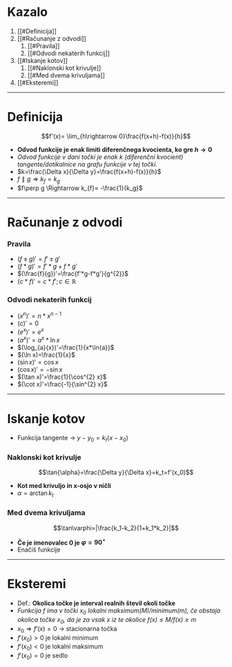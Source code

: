 # Kazalo
1. [[#Definicija]]
2. [[#Računanje z odvodi]]
	1. [[#Pravila]]
	2. [[#Odvodi nekaterih funkcij]]
3. [[#Iskanje kotov]]
	1. [[#Naklonski kot krivulje]]
	2. [[#Med dvema krivuljama]]
4. [[#Eksteremi]]
---
# Definicija
$$f'(x)= \lim_{h\rightarrow 0}\frac{f(x+h)-f(x)}{h}$$
- **Odvod funkcije je enak limiti diferenčnega kvocienta, ko gre $h \rightarrow 0$**
- *Odvod funkcije v dani točki je enak $k$ (diferenčni kvocient) tangente/dotikalnice na grafu funkcije v tej točki.*
- $k=\frac{\Delta x}{\Delta y}=\frac{f(x+h)-f(x)}{h}$
- $f\parallel g \Rightarrow k_f=k_g$
- $f\perp g \Rightarrow k_{f}= -\frac{1}{k_g}$
---
# Računanje z odvodi
### Pravila
- $(f\pm g)'=f' \pm g'$
- $(f * g)' = f'*g + f*g'$
- $(\frac{f}{g})'=\frac{f'*g-f*g'}{g^{2}}$
- $(c*f)'=c*f'; c\in\mathbb{R}$
### Odvodi nekaterih funkcij
- $(x^n)'=n*x^{n-1}$
- $(c)' = 0$
- $(e^{x})'=e^{x}$
- $(a^{x})'=a^{x}*\ln{x}$
- $(\log_{a}{x})'=\frac{1}{x*\ln{a}}$
- $(\ln x)=\frac{1}{x}$
- $(\sin x)'=\cos x$
- $(\cos x)'=-\sin x$
- $(\tan x)'=\frac{1}{\cos^{2} x}$
- $(\cot x)'=\frac{-1}{\sin^{2} x}$
---
# Iskanje kotov
- Funkcija tangente -> $y-y_{0}=k_{t}(x-x_{0})$
### Naklonski kot krivulje
$$\tan{\alpha}=\frac{\Delta y}{\Delta x}=k_t=f'(x_0)$$
- **Kot med krivuljo in x-osjo v ničli**
- $\alpha=\arctan k_t$ 
### Med dvema krivuljama
$$\tan\varphi=|\frac{k_1-k_2}{1+k_1*k_2}|$$
- **Če je imenovalec 0 je $\varphi=90^{ \circ }$**
- Enačiš funkcije
---
# Eksteremi
- Def.: **Okolica točke je interval realnih števil okoli točke**
- *Funkcija $f$ ima v točki $x_{0}$ lokalni maksimum($M$)/minimum($m$), če obstaja okolica točke $x_0$, da je za vsak $x$ iz te okolice $f(x)\leq M$/$f(x)\geq m$*
- $x_{0} \Rightarrow f'(x)=0$ -> stacionarna točka
- $f'(x_{0})\gt0$ je lokalni minimum
- $f'(x_{0})\lt0$ je lokalni maksimum
- $f'(x_{0})=0$ je sedlo